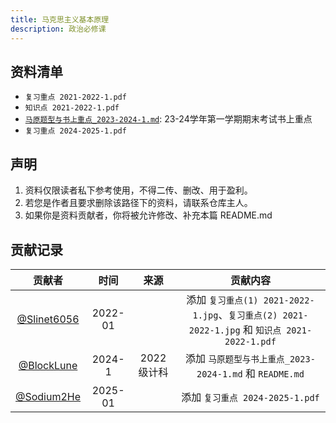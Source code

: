 ```yaml
---
title: 马克思主义基本原理
description: 政治必修课
---
```


## 资料清单

- `复习重点 2021-2022-1.pdf`
- `知识点 2021-2022-1.pdf`
- [`马原题型与书上重点_2023-2024-1.md`](/reserved/%E9%A9%AC%E5%8E%9F_23-24-1_%E9%A2%98%E5%9E%8B%E4%B8%8E%E4%B9%A6%E4%B8%8A%E9%87%8D%E7%82%B9/): 23-24学年第一学期期末考试书上重点
- `复习重点 2024-2025-1.pdf`

## 声明

1. 资料仅限读者私下参考使用，不得二传、删改、用于盈利。
2. 若您是作者且要求删除该路径下的资料，请联系仓库主人。
3. 如果你是资料贡献者，你将被允许修改、补充本篇 README.md

## 贡献记录

|                    贡献者                    |  时间   |    来源     |                                           贡献内容                                            |
| :------------------------------------------: | :-----: | :---------: | :-------------------------------------------------------------------------------------------: |
| [@Slinet6056](https://github.com/Slinet6056) | 2022-01 |             | 添加 `复习重点(1) 2021-2022-1.jpg`、`复习重点(2) 2021-2022-1.jpg` 和 `知识点 2021-2022-1.pdf` |
|  [@BlockLune](https://github.com/BlockLune)  | 2024-1  | 2022 级计科 |                    添加 `马原题型与书上重点_2023-2024-1.md` 和 `README.md`                    |
| [@Sodium2He](https://github.com/Sodium2He) | 2025-01 |             | 添加 `复习重点 2024-2025-1.pdf` |